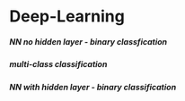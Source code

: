 # Deep-Learning

##### NN no hidden layer - binary classfication
##### multi-class classification
##### NN with hidden layer - binary classification
